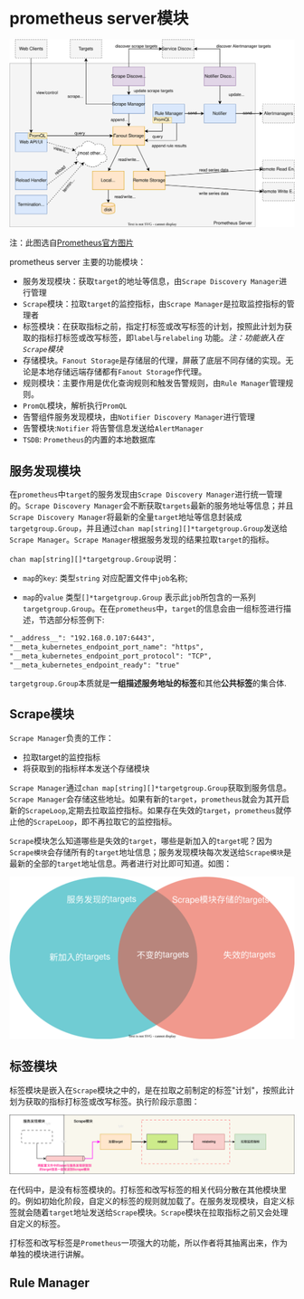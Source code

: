 
# prometheus server模块


![Prometheus server architecture](src/internal_architecture.svg)

注：此图选自[Prometheus官方图片](https://github.com/prometheus/prometheus/blob/main/documentation/images/internal_architecture.svg)

prometheus server 主要的功能模块：

- 服务发现模块：获取`target`的地址等信息，由`Scrape Discovery Manager`进行管理
- `Scrape`模块：拉取`target`的监控指标，由`Scrape Manager`是拉取监控指标的管理者
- 标签模块：在获取指标之前，指定打标签或改写标签的计划，按照此计划为获取的指标打标签或改写标签，即`label`与`relabeling` 功能。*注：功能嵌入在`Scrape`模块*
- 存储模块。`Fanout Storage`是存储层的代理，屏蔽了底层不同存储的实现。无论是本地存储远端存储都有`Fanout Storage`作代理。
- 规则模块：主要作用是优化查询规则和触发告警规则，由`Rule Manager`管理规则。
- `PromQL`模块，解析执行`PromQL`
- 告警组件服务发现模块，由`Notifier Discovery Manager`进行管理
- 告警模块:`Notifier` 将告警信息发送给`AlertManager`
- `TSDB`: `Prometheus`的内置的本地数据库

## 服务发现模块

在`prometheus`中`target`的服务发现由`Scrape Discovery Manager`进行统一管理的。`Scrape Discovery Manager`会不断获取`targets`最新的服务地址等信息；并且`Scrape Discovery Manager`将最新的全量`target`地址等信息封装成`targetgroup.Group`，并且通过`chan map[string][]*targetgroup.Group`发送给`Scrape Manager`。`Scrape Manager`根据服务发现的结果拉取`target`的指标。 

`chan map[string][]*targetgroup.Group`说明：

- `map`的`key`:   类型`string` 对应配置文件中`job`名称; 
  
- `map`的`value`  类型`[]*targetgroup.Group` 表示此`job`所包含的一系列`targetgroup.Group`。在在`prometheus`中，`target`的信息会由一组标签进行描述，节选部分标签例下:

```text
"__address__": "192.168.0.107:6443",
"__meta_kubernetes_endpoint_port_name": "https",
"__meta_kubernetes_endpoint_port_protocol": "TCP", 
"__meta_kubernetes_endpoint_ready": "true"
```
`targetgroup.Group`本质就是**一组描述服务地址的标签**和其他**公共标签**的集合体.



## Scrape模块

`Scrape Manager`负责的工作：

- 拉取target的监控指标
- 将获取到的指标样本发送个存储模块

`Scrape Manager`通过`chan map[string][]*targetgroup.Group`获取到服务信息。`Scrape Manager`会存储这些地址。如果有新的`target`，`prometheus`就会为其开启新的`ScrapeLoop`,定期去拉取监控指标。如果存在失效的`target`，`prometheus`就停止他的`ScrapeLoop`，即不再拉取它的监控指标。  

`Scrape`模块怎么知道哪些是失效的`target`，哪些是新加入的`target`呢？因为`Scrape模块`会存储所有的`target`地址信息；服务发现模块每次发送给`Scrape模块`是最新的全部的`target`地址信息。两者进行对比即可知道。如图：


![](./src/targets对比.svg)


## 标签模块

标签模块是嵌入在`Scrape`模块之中的，是在拉取之前制定的标签"计划"，按照此计划为获取的指标打标签或改写标签。执行阶段示意图：  

![执行阶段示意图](./src/label与relabel阶段.drawio.png)

在代码中，是没有标签模块的。打标签和改写标签的相关代码分散在其他模块里的。例如初始化阶段，自定义的标签的规则就加载了。在服务发现模块，自定义标签就会随着`target`地址发送给`Scrape`模块。`Scrape`模块在拉取指标之前又会处理自定义的标签。  


打标签和改写标签是`Prometheus`一项强大的功能，所以作者将其抽离出来，作为单独的模块进行讲解。



## Rule Manager